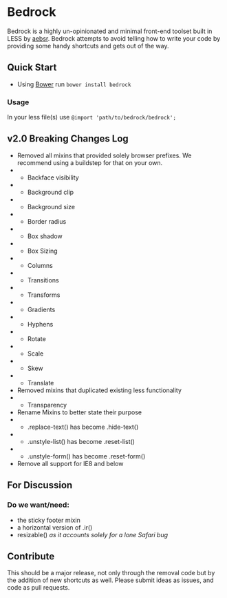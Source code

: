 # Bedrock

Bedrock is a highly un-opinionated and minimal front-end toolset built in LESS by [aebsr]. Bedrock attempts to avoid telling how to write your code by providing some handy shortcuts and gets out of the way.

[aebsr]: http://github.com/aebsr

## Quick Start

* Using [Bower](https://github.com/twitter/bower) run `bower install bedrock`

### Usage

In your less file(s) use `@import 'path/to/bedrock/bedrock';`

## v2.0 Breaking Changes Log

- Removed all mixins that provided solely browser prefixes. We recommend using a buildstep for that on your own.
- - Backface visibility
- - Background clip
- - Background size
- - Border radius
- - Box shadow
- - Box Sizing
- - Columns
- - Transitions
- - Transforms
- - Gradients
- - Hyphens
- - Rotate
- - Scale
- - Skew
- - Translate
- Removed mixins that duplicated existing less functionality
- - Transparency
- Rename Mixins to better state their purpose
- - .replace-text() has become .hide-text()
- - .unstyle-list() has become .reset-list()
- - .unstyle-form() has become .reset-form()
- Remove all support for IE8 and below

## For Discussion

### Do we want/need:

- the sticky footer mixin
- a horizontal version of .ir()
- resizable() *as it accounts solely for a lone Safari bug*

## Contribute

This should be a major release, not only through the removal code but by the addition of new shortcuts as well. Please submit ideas as issues, and code as pull requests.
